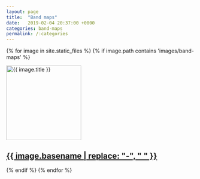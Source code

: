 ```yaml
---
layout: page
title:  "Band maps"
date:   2019-02-04 20:37:00 +0000
categories: band-maps
permalink: /:categories
---
```


{% for image in site.static_files %}
  {% if image.path contains 'images/band-maps' %}
<div class="newcontainer">
<a href="{{ site.baseurl }}{{ image.path }}"><img src="{{ site.baseurl }}{{ image.path }}" width="200" height="200" alt="{{ image.title }}">
<div class="centered"><h2>{{ image.basename | replace: "-", " " }}</h2></div></a>
</div>
  {% endif %}
{% endfor %}

<p style="clear: both;">
